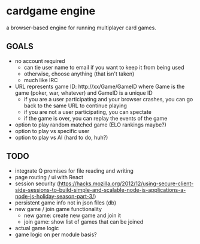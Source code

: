 # cardgame engine

a browser-based engine for running multiplayer card games.

## GOALS
- no account required
	- can tie user name to email if you want to keep it from being used
	- otherwise, choose anything (that isn't taken)
	- much like IRC
- URL represents game ID: http://xx/Game/GameID where Game is the game (poker, war, whatever) and GameID is a unique ID
	- if you are a user participating and your browser crashes, you can go back to the same URL to continue playing
	- if you are not a user participating, you can spectate
	- if the game is over, you can replay the events of the game
- option to play random matched game (ELO rankings maybe?)
- option to play vs specific user
- option to play vs AI (hard to do, huh?)

## TODO
- integrate Q promises for file reading and writing
- page routing / ui with React
- session security (https://hacks.mozilla.org/2012/12/using-secure-client-side-sessions-to-build-simple-and-scalable-node-js-applications-a-node-js-holiday-season-part-3/)
- persistent game info not in json files (db)
- new game / join game functionality
	- new game: create new game and join it
	- join game: show list of games that can be joined
- actual game logic
- game logic on per module basis?
